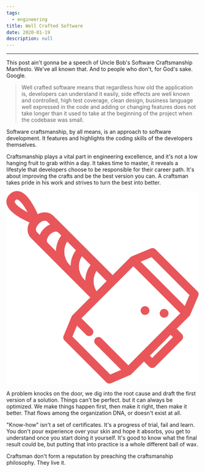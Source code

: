 ```yaml
---
tags: 
  - engineering
title: Well Crafted Software
date: 2020-01-19
description: null
---
```


---

This post ain't gonna be a speech of Uncle Bob's Software Craftsmanship Manifesto. We've all known that. And to people who don't, for God's sake. Google.

> Well crafted software means that regardless how old the application is, developers can understand it easily, side effects are well known and controlled, high test coverage, clean design, business language well expressed in the code and adding or changing features does not take longer than it used to take at the beginning of the project when the codebase was small.

Software craftsmanship, by all means, is an approach to software development. It features and highlights the coding skills of the developers themselves.

Craftsmanship plays a vital part in engineering excellence, and it's not a low hanging fruit to grab within a day. It takes time to master, it reveals a lifestyle that developers choose to be responsible for their  career path. It's about improving the crafts and be the best version you can. A craftsman takes pride in his work and strives to turn the best into better.

![](assets/well-crafted-software_871104804c16cbc9ea337a0b8c851035_md5.webp)

A problem knocks on the door, we dig into the root cause and draft the first version of a solution. Things can't be perfect. but it can always be optimized. We make things happen first, then make it right, then make it better. That flows among the organization DNA, or doesn't exist at all.

"Know-how" isn't a set of certificates. It's a progress of trial, fail and learn. You don't pour experience over your skin and hope it absorbs, you get to understand once you start doing it yourself. It's good to know what the final result could be, but putting that into practice is a whole different ball of wax.

Craftsman don't form a reputation by preaching the craftsmanship philosophy. They live it.

